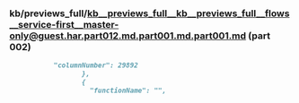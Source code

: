 ### kb/previews_full/kb__previews_full__kb__previews_full__flows__service-first__master-only@guest.har.part012.md.part001.md.part001.md (part 002)

```md
           "columnNumber": 29892
                  },
                  {
                    "functionName": "",
          
```

```
